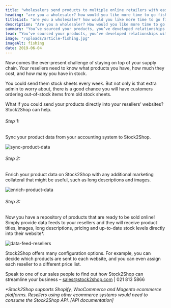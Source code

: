 ```yaml
---
title: "wholesalers send products to multiple online retailers with ease"
heading: "are you a wholesaler? how would you like more time to go fishing?"
titleList: "are you a wholesaler? how would you like more time to go fishing?"
description: "Are you a wholesaler? How would you like more time to go fishing?"
summary: "You’ve sourced your products, you’ve developed relationships with online resellers and you’re ready to do business. Now what?"
lead: "You’ve sourced your products, you’ve developed relationships with online resellers and you’re ready to do business. Now what?"
image: "/uploads/article-fishing.jpg"
imageAlt: fishing
date: 2019-06-04
---
```


Now comes the ever-present challenge of staying on top of your supply chain. Your resellers need to know what products you have, how much they cost, and how many you have in stock.

You could send them stock sheets every week. But not only is that extra admin to worry about, there is a good chance you will have customers ordering out-of-stock items from old stock sheets.

What if you could send your products directly into your resellers’ websites? Stock2Shop can help.

###### Step 1:
Sync your product data from your accounting system to Stock2Shop.

![sync-product-data](/uploads/article-sync-product-data.jpg)

###### Step 2:
Enrich your product data on Stock2Shop with any additional marketing collateral that might be useful, such as long descriptions and images.

![enrich-product-data](/uploads/article-enrich-product-data.jpg)

###### Step 3:
Now you have a repository of products that are ready to be sold online! Simply provide data feeds to your resellers and they will receive product titles, images, long descriptions, pricing and up-to-date stock levels directly into their website*.

![data-feed-resellers](/uploads/article-data-feed-resellers.jpg)

Stock2Shop offers many configuration options. For example, you can decide which products are sent to each website, and you can even assign each reseller to a different price list.

Speak to one of our sales people to find out how Stock2Shop can streamline your business – sales@stock2shop.com | 021 813 5866

*\*Stock2Shop supports Shopify, WooCommerce and Magento ecommerce platforms. Resellers using other ecommerce systems would need to consume the Stock2Shop API. [API documentation]*